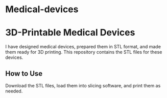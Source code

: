 # Medical-devices
# 3D-Printable Medical Devices

I have designed medical devices, prepared them in STL format, and made them ready for 3D printing. This repository contains the STL files for these devices.

## How to Use

Download the STL files, load them into slicing software, and print them as needed.

